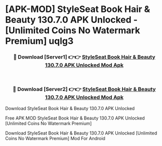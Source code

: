 # [APK-MOD] StyleSeat  Book Hair & Beauty 130.7.0 APK Unlocked - [Unlimited Coins No Watermark Premium] uqlg3



<div align="center">
<h3>🔴 Download [Server1] 👉👉 <a href="https://momento.my/?title=StyleSeat__Book_Hair_&_Beauty_130.7.0_APK_Unlocked">StyleSeat  Book Hair & Beauty 130.7.0 APK Unlocked Mod Apk</a></h3><br>

<h3>🔴 Download [Server2] 👉👉 <a href="https://momento.my/?title=StyleSeat__Book_Hair_&_Beauty_130.7.0_APK_Unlocked">StyleSeat  Book Hair & Beauty 130.7.0 APK Unlocked Mod Apk</a></h3>
</div>



Download StyleSeat  Book Hair & Beauty 130.7.0 APK Unlocked 

Free APK MOD StyleSeat  Book Hair & Beauty 130.7.0 APK Unlocked [Unlimited Coins No Watermark Premium]

Download StyleSeat  Book Hair & Beauty 130.7.0 APK Unlocked [Unlimited Coins No Watermark Premium] Mod For Android
